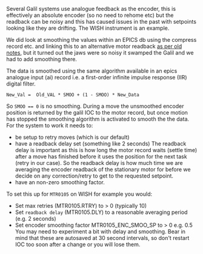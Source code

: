 Several Galil systems use analogue feedback as the encoder, this is effectively an absolute encoder (so no need to rehome etc) but the readback can be noisy and this has caused issues in the past with setpoints looking like they are drifting. The WISH instrument is an example.

We did look at smoothing the values within an EPICS db using the compress record etc. and linking this to an alternative motor readback [as per old notes](Smoothing-Motor-Readback-old), but it turned out the jaws were so noisy it swamped the Galil and we had to add smoothing there.

The data is smoothed using the same algorithm available in an epics analogue input (ai) record i.e. a first-order infinite impulse response (IIR) digital filter.
```
New_Val =  Old_VAL * SMOO + (1 - SMOO) * New_Data
```
So `SMOO == 0` is no smoothing. During a move the unsmoothed encoder position is returned by the galil IOC to the motor record, but once motion has stopped the smoothing algorithm is activated to smooth the the data. For the system to work it needs to:
* be setup to retry moves (which is our default)
* have a readback delay set (something like 2 seconds)
The readback delay is important as this is how long the motor record waits (settle time) after a move has finished before it uses the position for the next task (retry in our case). So the readback delay is how much time we are averaging the encoder readback of the stationary motor for before we decide on any correction/retry to get to the requested setpoint.
* have an non-zero smoothing factor. 
   
To set this up for `MTR0105` on WISH for example you would:
* Set max retries (MTR0105.RTRY) to > 0 (typically 10)
* Set `readback delay` (MTR0105.DLY) to a reasonable averaging period (e.g. 2 seconds)
* Set encoder smoothing factor MTR0105_ENC_SMOO_SP to > 0 e.g. 0.5
You may need to experiment a bit with delay and smoothing. Bear in mind that these are autosaved at 30 second intervals, so don't restart IOC too soon after a change or you will lose them.  
